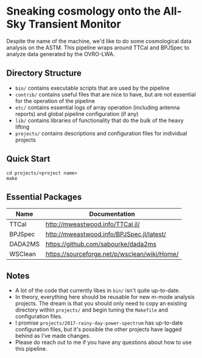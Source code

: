 # Sneaking cosmology onto the All-Sky Transient Monitor

Despite the name of the machine, we'd like to do some cosmological data analysis on the ASTM.
This pipeline wraps around TTCal and BPJSpec to analyze data generated by the OVRO-LWA.

## Directory Structure

* `bin/` contains executable scripts that are used by the pipeline
* `contrib/` contains useful files that are nice to have, but are not essential for the operation of
  the pipeline
* `etc/` contains essential logs of array operation (including antenna reports) and global pipeline
  configuration (if any)
* `lib/` contains libraries of functionality that do the bulk of the heavy lifting
* `projects/` contains descriptions and configuration files for individual projects

## Quick Start

```
cd projects/<project name>
make
```

## Essential Packages

| Name    | Documentation                                |
|---------|----------------------------------------------|
| TTCal   | http://mweastwood.info/TTCal.jl/             |
| BPJSpec | http://mweastwood.info/BPJSpec.jl/latest/    |
| DADA2MS | https://github.com/sabourke/dada2ms          |
| WSClean | https://sourceforge.net/p/wsclean/wiki/Home/ |

## Notes

* A lot of the code that currently libes in `bin/` isn't quite up-to-date.
* In theory, everything here should be reusable for new m-mode analysis projects. The dream is that
  you should only need to copy an existing directory within `projects/` and begin tuning the
  `Makefile` and configuration files.
* I promise `projects/2017-rainy-day-power-spectrum` has up-to-date configuration files, but it's
  possible the other projects have lagged behind as I've made changes.
* Please do reach out to me if you have any questions about how to use this pipeline.

